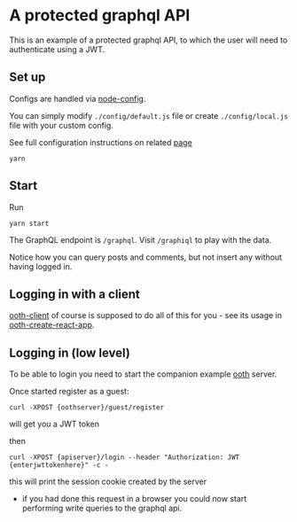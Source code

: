 # A protected graphql API

This is an example of a protected graphql API,
to which the user will need to authenticate using a JWT.

## Set up

Configs are handled via [node-config](https://github.com/lorenwest/node-config).

You can simply modify `./config/default.js` file or create `./config/local.js` file with your custom config.

See full configuration instructions on related [page](https://github.com/lorenwest/node-config/wiki/Configuration-Files)


```
yarn
```

## Start

Run

```
yarn start
```

The GraphQL endpoint is `/graphql`. Visit `/graphiql` to play with the data.

Notice how you can query posts and comments, but not insert any without having logged in.

## Logging in with a client

[ooth-client](../../packages/ooth-client) of course is supposed to do all of this for you - see its usage in [ooth-create-react-app](../ooth-create-react-app).

## Logging in (low level)

To be able to login you need to start the companion example [ooth](../ooth) server.

Once started register as a guest:

```
curl -XPOST {oothserver}/guest/register
```

will get you a JWT token

then

```
curl -XPOST {apiserver}/login --header "Authorization: JWT {enterjwttokenhere}" -c -
```

this will print the session cookie created by the server
- if you had done this request in a browser you could now start performing write queries to the graphql api.
